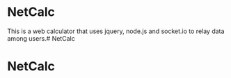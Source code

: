 # NetCalc
This is a web calculator that uses jquery, node.js and socket.io to relay data among users.# NetCalc
# NetCalc
